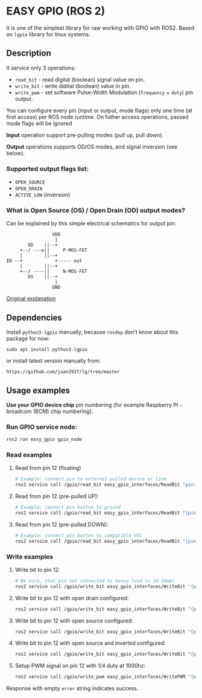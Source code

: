 # EASY GPIO (ROS 2)

It is one of the simplest library for raw working with GPIO with ROS2. Based on `lgpio` library for linux systems.


## Description 


It service only 3 operations:
- `read_bit` - read digital (boolean) signal value on pin.
- `write_bit` - write didital (boolean) value in pin.
- `write_pwm` - set software Pulse-Width Modulation (`frequency` + `duty`) pin output.

You can configure every pin (input or output, mode flags) only one time (at first access) per ROS node runtime. On futher access operations, passed mode flags will be ignored

**Input** operation support pre-pulling modes (pull up, pull down).


**Output** operations supports OD/OS modes, and signal inversion (see below).


### Supported output flags list:
- `OPEN_SOURCE`
- `OPEN_DRAIN`
- `ACTIVE_LOW` (inversion)


### What is Open Source (OS) / Open Drain (OD) output modes?

Can be explained by this simple electrical schematics for output pin:

```
                 VDD
                  |
        OD    ||--+
     +--/ ---o||     P-MOS-FET
     |        ||--+
IN --+            +----- out
     |        ||--+
     +--/ ----||     N-MOS-FET
        OS    ||--+
                  |
                 GND
```

[Original explanation](https://www.kernel.org/doc/html/v5.2/driver-api/gpio/driver.html#gpio-lines-with-open-drain-source-support)


## Dependencies

Install `python3-lgpio` manually, because `rosdep` don't know about this package for now:
```
sudo apt install python3-lgpio
```

or install latest version manually from:

```
https://github.com/joan2937/lg/tree/master
```


## Usage examples

**Use your GPIO device chip** pin numbering (for example Raspberry PI - broadcom (BCM) chip numbering).

### Run GPIO service node:

 ```bash
ros2 run easy_gpio gpio_node
 ```


### Read examples

1. Read from pin 12 (floating)

    ```bash
    # Example: connect pin to external pulled device or line
    ros2 service call /gpio/read_bit easy_gpio_interfaces/ReadBit "pin: 12"
    ```

2. Read from pin 12 (pre-pulled UP):

    ```bash
    # Example: connect pin button to ground
    ros2 service call /gpio/read_bit easy_gpio_interfaces/ReadBit "{pin: 12, pull: UP}"
    ```

3. Read from pin 12 (pre-pulled DOWN):

    ```bash
    # Example: connect pin button to compatible VCC
    ros2 service call /gpio/read_bit easy_gpio_interfaces/ReadBit "{pin: 12, pull: DOWN}"
    ```

### Write examples

1. Write bit to pin 12:

    ```bash
    # Be sure, that pin not connected to heavy load (< 10-30mA)
    ros2 service call /gpio/write_bit easy_gpio_interfaces/WriteBit "{pin: 12, value: 1}"
    ```

2. Write bit to pin 12 with open drain configured:
    ```bash
    ros2 service call /gpio/write_bit easy_gpio_interfaces/WriteBit "{pin: 12, value: 1, mode: OPEN_DRAIN}"
    ```

3. Write bit to pin 12 with open source configured:
    ```bash
    ros2 service call /gpio/write_bit easy_gpio_interfaces/WriteBit "{pin: 12, value: 1, mode: OPEN_SOURCE}"
    ```

4. Write bit to pin 12 with open source and inverted configured:
    ```bash
    ros2 service call /gpio/write_bit easy_gpio_interfaces/WriteBit "{pin: 12, value: 0, mode: OPEN_SOURCE|ACTIVE_LOW }"
    ```

5. Setup PWM signal on pin 12 with 1/4 duty at 1000hz:
    ```bash
    ros2 service call /gpio/write_pwm easy_gpio_interfaces/WritePWM "{pin: 12, frequency: 1000, duty: 25}"
    ```

Response with empty `error` string indicates success.